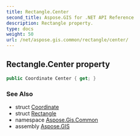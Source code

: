 ```yaml
---
title: Rectangle.Center
second_title: Aspose.GIS for .NET API Reference
description: Rectangle property. 
type: docs
weight: 50
url: /net/aspose.gis.common/rectangle/center/
---
```

## Rectangle.Center property

```csharp
public Coordinate Center { get; }
```

### See Also

* struct [Coordinate](../../coordinate/)
* struct [Rectangle](../)
* namespace [Aspose.Gis.Common](../../rectangle/)
* assembly [Aspose.GIS](../../../)


